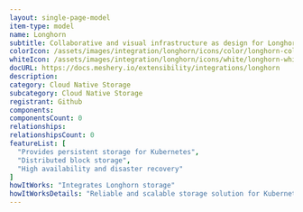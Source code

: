 ```yaml
---
layout: single-page-model
item-type: model
name: Longhorn
subtitle: Collaborative and visual infrastructure as design for Longhorn
colorIcon: /assets/images/integration/longhorn/icons/color/longhorn-color.svg
whiteIcon: /assets/images/integration/longhorn/icons/white/longhorn-white.svg
docURL: https://docs.meshery.io/extensibility/integrations/longhorn
description: 
category: Cloud Native Storage
subcategory: Cloud Native Storage
registrant: Github
components: 
componentsCount: 0
relationships: 
relationshipsCount: 0
featureList: [
  "Provides persistent storage for Kubernetes",
  "Distributed block storage",
  "High availability and disaster recovery"
]
howItWorks: "Integrates Longhorn storage"
howItWorksDetails: "Reliable and scalable storage solution for Kubernetes"
---
```

